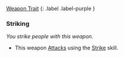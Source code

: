 
[Weapon Trait](Game/Core/Weapon-Traits)
{: .label .label-purple }

### Striking
*You strike people with this weapon.*
* This weapon [Attacks](Game/Core/Attacks) using the [Strike](Game/Core/Strength#Strike) skill.
